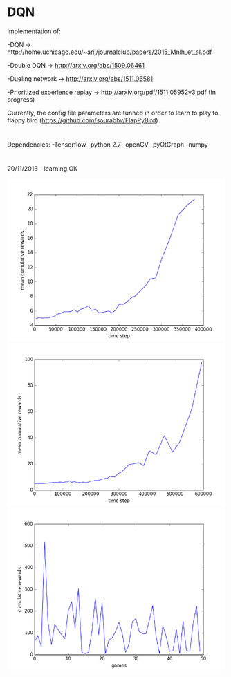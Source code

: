 # DQN


Implementation of:

  -DQN -> http://home.uchicago.edu/~arij/journalclub/papers/2015_Mnih_et_al.pdf
  
  -Double DQN -> http://arxiv.org/abs/1509.06461
  
  -Dueling network -> http://arxiv.org/abs/1511.06581
  
  -Prioritized experience replay -> http://arxiv.org/pdf/1511.05952v3.pdf  (In progress)
  
  
Currently, the config file parameters are tunned in order to learn to play to flappy bird (https://github.com/sourabhv/FlapPyBird).


#

Dependencies:
  -Tensorflow
  -python 2.7
  -openCV
  -pyQtGraph
  -numpy

#

20/11/2016 - learning OK


![alt tag](https://github.com/thbeucher/DQN/blob/master/images/figure_1.png)
![alt tag](https://github.com/thbeucher/DQN/blob/master/images/figure_2.png)
![alt tag](https://github.com/thbeucher/DQN/blob/master/images/eval50.png)
